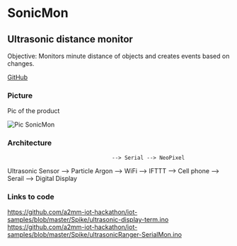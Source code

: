 # SonicMon
## Ultrasonic distance monitor
Objective: Monitors minute distance of objects and creates events based on changes. 

[GitHub](http://github.com)

### Picture
Pic of the product

![Pic SonicMon](https://github.com/a2mm-iot-hackathon/iot-samples/blob/master/Spike/Argon1.jpg)

### Architecture
                                     --> Serial --> NeoPixel
Ultrasonic Sensor --> Particle Argon --> WiFi --> IFTTT --> Cell phone
                                     --> Serail --> Digital Display
### Links to code
https://github.com/a2mm-iot-hackathon/iot-samples/blob/master/Spike/ultrasonic-display-term.ino
https://github.com/a2mm-iot-hackathon/iot-samples/blob/master/Spike/ultrasonicRanger-SerialMon.ino
